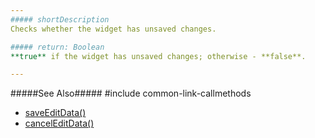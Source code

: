 ```yaml
---
##### shortDescription
Checks whether the widget has unsaved changes.

##### return: Boolean
**true** if the widget has unsaved changes; otherwise - **false**.

---
```

#####See Also#####
#include common-link-callmethods
- [saveEditData()](/api-reference/10%20UI%20Widgets/GridBase/3%20Methods/saveEditData().md '{basewidgetpath}/Methods/#saveEditData')
- [cancelEditData()](/api-reference/10%20UI%20Widgets/GridBase/3%20Methods/cancelEditData().md '{basewidgetpath}/Methods/#cancelEditData')